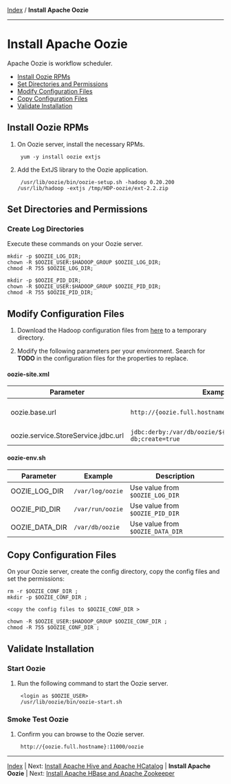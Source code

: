 [Index](./index.md)
/
**Install Apache Oozie**

------

Install Apache Oozie
=====

Apache Oozie is workflow scheduler.

* [Install Oozie RPMs](#install-oozie-rpms)
* [Set Directories and Permissions](#set-directories-and-permissions)
* [Modify Configuration Files](#modify-configuration-files)
* [Copy Configuration Files](#copy-configuration-files)
* [Validate Installation](#validate-installation)


Install Oozie RPMs
----

1. On Oozie server, install the necessary RPMs.

        yum -y install oozie extjs

2. Add the ExtJS library to the Oozie application.

        /usr/lib/oozie/bin/oozie-setup.sh -hadoop 0.20.200  /usr/lib/hadoop -extjs /tmp/HDP-oozie/ext-2.2.zip

Set Directories and Permissions
----

### Create Log Directories

Execute these commands on your Oozie server.

    mkdir -p $OOZIE_LOG_DIR;
    chown -R $OOZIE_USER:$HADOOP_GROUP $OOZIE_LOG_DIR;
    chmod -R 755 $OOZIE_LOG_DIR;

    mkdir -p $OOZIE_PID_DIR;
    chown -R $OOZIE_USER:$HADOOP_GROUP $OOZIE_PID_DIR;
    chmod -R 755 $OOZIE_PID_DIR;

Modify Configuration Files
----

1. Download the Hadoop configuration files from [here](./conf/oozie) to a temporary directory.

2. Modify the following parameters per your environment. Search for **TODO** in the configuration files for the properties to replace.

#### oozie-site.xml

| Parameter         | Example        | Description            |
|-------------------|----------------|-------------------- 
| oozie.base.url    | <code>http://{oozie.full.hostname}:11000/oozie</code> | Enter your Oozie server hostname
| oozie.service.StoreService.jdbc.url | <code>jdbc:derby:/var/db/oozie/${oozie.db.schema.name}-db;create=true</code> | Use value from <code>$OOZIE_DATA_DIR</code>


#### oozie-env.sh

| Parameter         | Example        | Description            |
|-------------------|----------------|---------------------------|
| OOZIE_LOG_DIR     | <code>/var/log/oozie</code> | Use value from <code>$OOZIE_LOG_DIR</code>
| OOZIE_PID_DIR     | <code>/var/run/oozie</code> | Use value from <code>$OOZIE_PID_DIR</code>
| OOZIE_DATA_DIR    | <code>/var/db/oozie</code> | Use value from <Code>$OOZIE_DATA_DIR</code>

Copy Configuration Files
----

On your Oozie server, create the config directory, copy the config files and set the permissions:

    rm -r $OOZIE_CONF_DIR ;
    mkdir -p $OOZIE_CONF_DIR ;

    <copy the config files to $OOZIE_CONF_DIR > 

    chown -R $OOZIE_USER:$HADOOP_GROUP $OOZIE_CONF_DIR ;
    chmod -R 755 $OOZIE_CONF_DIR ;


Validate Installation
----

### Start Oozie

1. Run the following command to start the Oozie server.

        <login as $OOZIE_USER>
        /usr/lib/oozie/bin/oozie-start.sh

### Smoke Test Oozie

1. Confirm you can browse to the Oozie server.

        http://{oozie.full.hostname}:11000/oozie

------

[Index](./index.md)
|
Next: [Install Apache Hive and Apache HCatalog](./apache-hive-hcatalog.md)
|
**Install Apache Oozie**
|
Next: [Install Apache HBase and Apache Zookeeper](./apache-hbase-zookeeper.md)